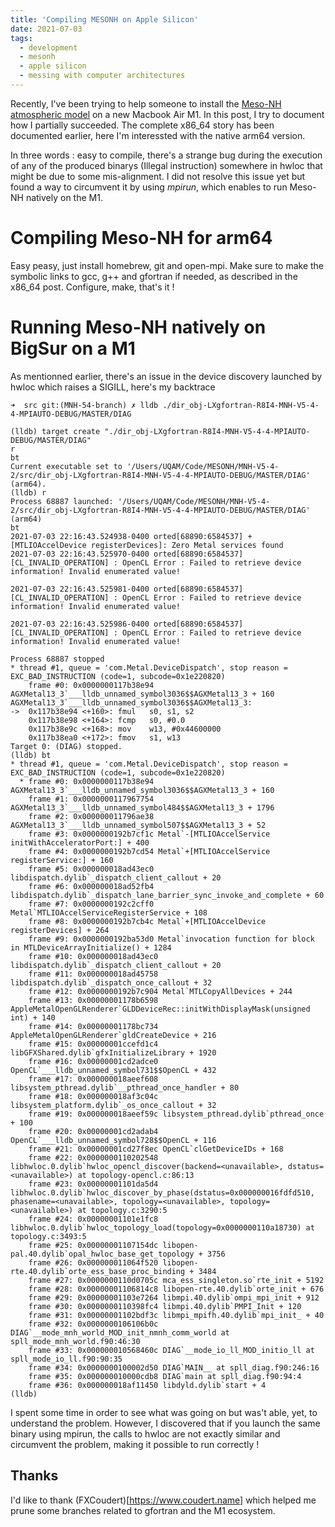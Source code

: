 ```yaml
---
title: 'Compiling MESONH on Apple Silicon'
date: 2021-07-03
tags:
  - development
  - mesonh
  - apple silicon
  - messing with computer architectures
---
```


Recently, I've been trying to help someone to install the [Meso-NH atmospheric model](http://mesonh.aero.obs-mip.fr/) on a new Macbook Air M1. In this post, I try to document how I partially succeeded. The complete x86_64 story has been documented earlier, here I'm interessted with the native arm64 version.

In three words : easy to compile, there's a strange bug during the execution of any of the produced binarys (Illegal instruction) somewhere in hwloc that might be due to some mis-alignment. I did not resolve this issue yet but found a way to circumvent it by using _mpirun_, which enables to run Meso-NH natively on the M1. 

Compiling Meso-NH for arm64 
======
Easy peasy, just install homebrew, git and open-mpi. Make sure to make the symbolic links to gcc, g++ and gfortran if needed, as described in the x86_64 post. Configure, make, that's it !

Running Meso-NH natively on BigSur on a M1
======
As mentionned earlier, there's an issue in the device discovery launched by hwloc which raises a SIGILL, here's my backtrace

	➜  src git:(MNH-54-branch) ✗ lldb ./dir_obj-LXgfortran-R8I4-MNH-V5-4-4-MPIAUTO-DEBUG/MASTER/DIAG                    

	(lldb) target create "./dir_obj-LXgfortran-R8I4-MNH-V5-4-4-MPIAUTO-DEBUG/MASTER/DIAG"
	r
	bt
	Current executable set to '/Users/UQAM/Code/MESONH/MNH-V5-4-2/src/dir_obj-LXgfortran-R8I4-MNH-V5-4-4-MPIAUTO-DEBUG/MASTER/DIAG' (arm64).
	(lldb) r
	Process 68887 launched: '/Users/UQAM/Code/MESONH/MNH-V5-4-2/src/dir_obj-LXgfortran-R8I4-MNH-V5-4-4-MPIAUTO-DEBUG/MASTER/DIAG' (arm64)
	bt
	2021-07-03 22:16:43.524938-0400 orted[68890:6584537] +[MTLIOAccelDevice registerDevices]: Zero Metal services found
	2021-07-03 22:16:43.525970-0400 orted[68890:6584537] [CL_INVALID_OPERATION] : OpenCL Error : Failed to retrieve device information! Invalid enumerated value!

	2021-07-03 22:16:43.525981-0400 orted[68890:6584537] [CL_INVALID_OPERATION] : OpenCL Error : Failed to retrieve device information! Invalid enumerated value!

	2021-07-03 22:16:43.525986-0400 orted[68890:6584537] [CL_INVALID_OPERATION] : OpenCL Error : Failed to retrieve device information! Invalid enumerated value!

	Process 68887 stopped
	* thread #1, queue = 'com.Metal.DeviceDispatch', stop reason = EXC_BAD_INSTRUCTION (code=1, subcode=0x1e220820)
	    frame #0: 0x0000000117b38e94 AGXMetal13_3`___lldb_unnamed_symbol3036$$AGXMetal13_3 + 160
	AGXMetal13_3`___lldb_unnamed_symbol3036$$AGXMetal13_3:
	->  0x117b38e94 <+160>: fmul   s0, s1, s2
	    0x117b38e98 <+164>: fcmp   s0, #0.0
	    0x117b38e9c <+168>: mov    w13, #0x44600000
	    0x117b38ea0 <+172>: fmov   s1, w13
	Target 0: (DIAG) stopped.
	(lldb) bt
	* thread #1, queue = 'com.Metal.DeviceDispatch', stop reason = EXC_BAD_INSTRUCTION (code=1, subcode=0x1e220820)
	  * frame #0: 0x0000000117b38e94 AGXMetal13_3`___lldb_unnamed_symbol3036$$AGXMetal13_3 + 160
	    frame #1: 0x0000000117967754 AGXMetal13_3`___lldb_unnamed_symbol484$$AGXMetal13_3 + 1796
	    frame #2: 0x000000011796ae38 AGXMetal13_3`___lldb_unnamed_symbol507$$AGXMetal13_3 + 52
	    frame #3: 0x0000000192b7cf1c Metal`-[MTLIOAccelService initWithAcceleratorPort:] + 400
	    frame #4: 0x0000000192b7cd54 Metal`+[MTLIOAccelService registerService:] + 160
	    frame #5: 0x000000018ad43ec0 libdispatch.dylib`_dispatch_client_callout + 20
	    frame #6: 0x000000018ad52fb4 libdispatch.dylib`_dispatch_lane_barrier_sync_invoke_and_complete + 60
	    frame #7: 0x0000000192c2cff0 Metal`MTLIOAccelServiceRegisterService + 108
	    frame #8: 0x0000000192b7cb4c Metal`+[MTLIOAccelDevice registerDevices] + 264
	    frame #9: 0x0000000192ba53d0 Metal`invocation function for block in MTLDeviceArrayInitialize() + 1284
	    frame #10: 0x000000018ad43ec0 libdispatch.dylib`_dispatch_client_callout + 20
	    frame #11: 0x000000018ad45758 libdispatch.dylib`_dispatch_once_callout + 32
	    frame #12: 0x0000000192b7c904 Metal`MTLCopyAllDevices + 244
	    frame #13: 0x00000001178b6598 AppleMetalOpenGLRenderer`GLDDeviceRec::initWithDisplayMask(unsigned int) + 140
	    frame #14: 0x00000001178bc734 AppleMetalOpenGLRenderer`gldCreateDevice + 216
	    frame #15: 0x00000001ccefd1c4 libGFXShared.dylib`gfxInitializeLibrary + 1920
	    frame #16: 0x00000001cd2adce0 OpenCL`___lldb_unnamed_symbol731$$OpenCL + 432
	    frame #17: 0x000000018aeef608 libsystem_pthread.dylib`__pthread_once_handler + 80
	    frame #18: 0x000000018af3c04c libsystem_platform.dylib`_os_once_callout + 32
	    frame #19: 0x000000018aeef59c libsystem_pthread.dylib`pthread_once + 100
	    frame #20: 0x00000001cd2adab4 OpenCL`___lldb_unnamed_symbol728$$OpenCL + 116
	    frame #21: 0x00000001cd27f8ec OpenCL`clGetDeviceIDs + 168
	    frame #22: 0x0000000110202548 libhwloc.0.dylib`hwloc_opencl_discover(backend=<unavailable>, dstatus=<unavailable>) at topology-opencl.c:86:13
	    frame #23: 0x00000001101da5d4 libhwloc.0.dylib`hwloc_discover_by_phase(dstatus=0x000000016fdfd510, phasename=<unavailable>, topology=<unavailable>, topology=<unavailable>) at topology.c:3290:5
	    frame #24: 0x00000001101e1fc8 libhwloc.0.dylib`hwloc_topology_load(topology=0x0000000110a18730) at topology.c:3493:5
	    frame #25: 0x00000001107154dc libopen-pal.40.dylib`opal_hwloc_base_get_topology + 3756
	    frame #26: 0x000000011064f520 libopen-rte.40.dylib`orte_ess_base_proc_binding + 3484
	    frame #27: 0x0000000110d0705c mca_ess_singleton.so`rte_init + 5192
	    frame #28: 0x00000001106814c8 libopen-rte.40.dylib`orte_init + 676
	    frame #29: 0x00000001103e7264 libmpi.40.dylib`ompi_mpi_init + 912
	    frame #30: 0x0000000110398fc4 libmpi.40.dylib`PMPI_Init + 120
	    frame #31: 0x00000001102bdf3c libmpi_mpifh.40.dylib`mpi_init_ + 40
	    frame #32: 0x0000000106106b0c DIAG`__mode_mnh_world_MOD_init_nmnh_comm_world at spll_mode_mnh_world.f90:46:30
	    frame #33: 0x000000010568460c DIAG`__mode_io_ll_MOD_initio_ll at spll_mode_io_ll.f90:90:35
	    frame #34: 0x0000000100002d50 DIAG`MAIN__ at spll_diag.f90:246:16
	    frame #35: 0x000000010000cdb8 DIAG`main at spll_diag.f90:94:4
	    frame #36: 0x000000018af11450 libdyld.dylib`start + 4
	(lldb) 
	
I spent some time in order to see what was going on but was't able, yet, to understand the problem. However, I discovered that if you launch the same binary using mpirun, the calls to hwloc are not exactly similar and circumvent the problem, making it possible to run correctly !
	

Thanks
------	
I'd like to thank (FXCoudert)[https://www.coudert.name] which helped me prune some branches related to gfortran and the M1 ecosystem.
